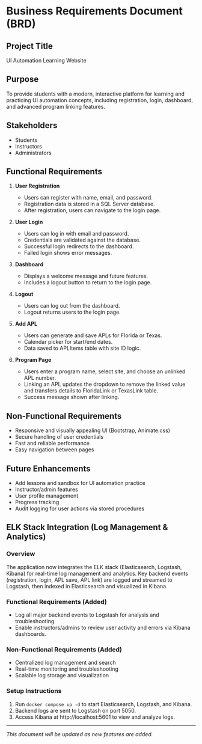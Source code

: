 # Business Requirements Document (BRD)

## Project Title
UI Automation Learning Website

## Purpose
To provide students with a modern, interactive platform for learning and practicing UI automation concepts, including registration, login, dashboard, and advanced program linking features.

## Stakeholders
- Students
- Instructors
- Administrators

## Functional Requirements
1. **User Registration**
   - Users can register with name, email, and password.
   - Registration data is stored in a SQL Server database.
   - After registration, users can navigate to the login page.

2. **User Login**
   - Users can log in with email and password.
   - Credentials are validated against the database.
   - Successful login redirects to the dashboard.
   - Failed login shows error messages.

3. **Dashboard**
   - Displays a welcome message and future features.
   - Includes a logout button to return to the login page.

4. **Logout**
   - Users can log out from the dashboard.
   - Logout returns users to the login page.

5. **Add APL**
   - Users can generate and save APLs for Florida or Texas.
   - Calendar picker for start/end dates.
   - Data saved to APLItems table with site ID logic.

6. **Program Page**
   - Users enter a program name, select site, and choose an unlinked APL number.
   - Linking an APL updates the dropdown to remove the linked value and transfers details to FloridaLink or TexasLink table.
   - Success message shown after linking.

## Non-Functional Requirements
- Responsive and visually appealing UI (Bootstrap, Animate.css)
- Secure handling of user credentials
- Fast and reliable performance
- Easy navigation between pages

## Future Enhancements
- Add lessons and sandbox for UI automation practice
- Instructor/admin features
- User profile management
- Progress tracking
- Audit logging for user actions via stored procedures

## ELK Stack Integration (Log Management & Analytics)

### Overview
The application now integrates the ELK stack (Elasticsearch, Logstash, Kibana) for real-time log management and analytics. Key backend events (registration, login, APL save, APL link) are logged and streamed to Logstash, then indexed in Elasticsearch and visualized in Kibana.

### Functional Requirements (Added)
- Log all major backend events to Logstash for analysis and troubleshooting.
- Enable instructors/admins to review user activity and errors via Kibana dashboards.

### Non-Functional Requirements (Added)
- Centralized log management and search
- Real-time monitoring and troubleshooting
- Scalable log storage and visualization

### Setup Instructions
1. Run `docker compose up -d` to start Elasticsearch, Logstash, and Kibana.
2. Backend logs are sent to Logstash on port 5050.
3. Access Kibana at http://localhost:5601 to view and analyze logs.

---
*This document will be updated as new features are added.*

